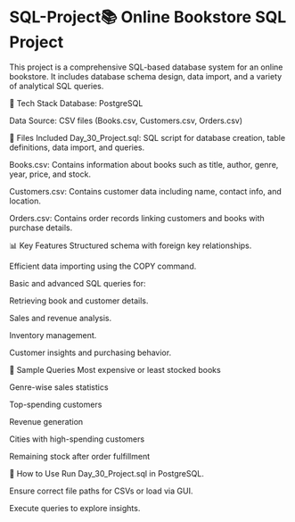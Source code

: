 # SQL-Project📚 Online Bookstore SQL Project
This project is a comprehensive SQL-based database system for an online bookstore. It includes database schema design, data import, and a variety of analytical SQL queries.

🔧 Tech Stack
Database: PostgreSQL

Data Source: CSV files (Books.csv, Customers.csv, Orders.csv)

📁 Files Included
Day_30_Project.sql: SQL script for database creation, table definitions, data import, and queries.

Books.csv: Contains information about books such as title, author, genre, year, price, and stock.

Customers.csv: Contains customer data including name, contact info, and location.

Orders.csv: Contains order records linking customers and books with purchase details.

📊 Key Features
Structured schema with foreign key relationships.

Efficient data importing using the COPY command.

Basic and advanced SQL queries for:

Retrieving book and customer details.

Sales and revenue analysis.

Inventory management.

Customer insights and purchasing behavior.

🧠 Sample Queries
Most expensive or least stocked books

Genre-wise sales statistics

Top-spending customers

Revenue generation

Cities with high-spending customers

Remaining stock after order fulfillment

🚀 How to Use
Run Day_30_Project.sql in PostgreSQL.

Ensure correct file paths for CSVs or load via GUI.

Execute queries to explore insights.
